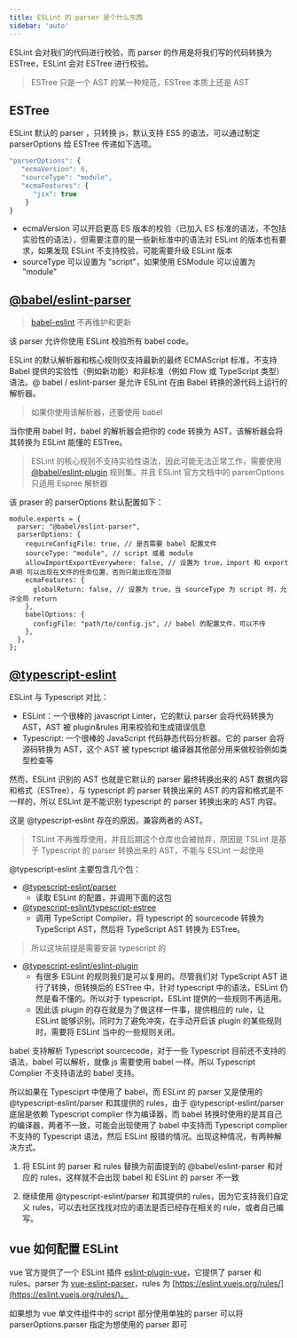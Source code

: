 ```yaml
---
title: ESLint 的 parser 是个什么东西
sidebar: 'auto'
---
```


ESLint 会对我们的代码进行校验，而 parser 的作用是将我们写的代码转换为 ESTree，ESLint 会对 ESTree 进行校验。

> ESTree 只是一个 AST 的某一种规范，ESTree 本质上还是 AST

## ESTree

ESLint 默认的 parser ，只转换 js，默认支持 ES5 的语法，可以通过制定 parserOptions 给 ESTree 传递如下选项。

```js
"parserOptions": {
   "ecmaVersion": 6,
   "sourceType": "module",
   "ecmaFeatures": {
      "jsx": true
    }
}
```

- ecmaVersion 可以开启更高 ES 版本的校验（已加入 ES 标准的语法，不包括实验性的语法），但需要注意的是一些新标准中的语法对 ESLint 的版本也有要求，如果发现 ESLint 不支持校验，可能需要升级 ESLint 版本
- sourceType 可以设置为 "script"，如果使用 ESModule 可以设置为 "module"

## [@babel/eslint-parser](https://github.com/babel/babel/tree/main/eslint/babel-eslint-parser)

> [babel-eslint](https://github.com/babel/babel-eslint) 不再维护和更新

该 parser 允许你使用 ESLint 校验所有 babel code。

ESLint 的默认解析器和核心规则仅支持最新的最终 ECMAScript 标准，不支持 Babel 提供的实验性（例如新功能）和非标准（例如 Flow 或 TypeScript 类型）语法。@ babel / eslint-parser 是允许 ESLint 在由 Babel 转换的源代码上运行的解析器。

> 如果你使用该解析器，还要使用 babel

当你使用 babel 时，babel 的解析器会把你的 code 转换为 AST，该解析器会将其转换为 ESLint 能懂的 ESTree。

> ESLint 的核心规则不支持实验性语法，因此可能无法正常工作，需要使用 [@babel/eslint-plugin](https://github.com/babel/babel/tree/main/eslint/babel-eslint-plugin) 规则集。并且 ESLint 官方文档中的 parserOptions 只适用 Espree 解析器

该 praser 的 parserOptions 默认配置如下：

```
module.exports = {
  parser: "@babel/eslint-parser",
  parserOptions: {
    requireConfigFile: true, // 是否需要 babel 配置文件
    sourceType: "module", // script 或者 module
    allowImportExportEverywhere: false, // 设置为 true，import 和 export 声明 可以出现在文件的任务位置，否则只能出现在顶部
    ecmaFeatures: {
      globalReturn: false, // 设置为 true，当 sourceType 为 script 时，允许全局 return
    },
    babelOptions: {
      configFile: "path/to/config.js", // babel 的配置文件，可以不传
    },
  },
};
```

## [@typescript-eslint](https://github.com/typescript-eslint/typescript-eslint)

ESLint 与 Typescript 对比：

- ESLint：一个很棒的 javascript Linter，它的默认 parser 会将代码转换为 AST，AST 被 plugin&rules 用来校验和生成错误信息
- Typescript: 一个很棒的 JavaScript 代码静态代码分析器。它的 parser 会将源码转换为 AST，这个 AST 被 typescript 编译器其他部分用来做校验例如类型检查等

然而，ESLint 识别的 AST 也就是它默认的 parser 最终转换出来的 AST 数据内容和格式（ESTree），与 typescript 的 parser 转换出来的 AST 的内容和格式是不一样的，所以 ESLint 是不能识别 typescript 的 parser 转换出来的 AST 内容。

这是 @typescript-eslint 存在的原因，兼容两者的 AST。

> TSLint 不再推荐使用，并且后期这个仓库也会被抛弃，原因是 TSLint 是基于 Typescript 的 parser 转换出来的 AST，不能与 ESLint 一起使用

@typescript-eslint 主要包含几个包：

- [@typescript-eslint/parser](https://github.com/typescript-eslint/typescript-eslint/tree/main/packages/parser)
  - 读取 ESLint 的配置，并调用下面的这包
- [@typescript-eslint/typescript-estree](https://github.com/typescript-eslint/typescript-eslint/tree/main/packages/typescript-estree)
  - 调用 TypeScript Compiler，将 typescript 的 sourcecode 转换为 TypeScript AST，然后将 TypeScript AST 转换为 ESTree。

> 所以这块前提是需要安装 typescript 的

- [@typescript-eslint/eslint-plugin](https://github.com/typescript-eslint/typescript-eslint/tree/main/packages/eslint-plugin)
  - 有很多 ESLint 的规则我们是可以复用的。尽管我们对 TypeScript AST 进行了转换，但转换后的 ESTree 中，针对 typescript 中的语法，ESLint 仍然是看不懂的。所以对于 typescript，ESLint 提供的一些规则不再适用。
  - 因此该 plugin 的存在就是为了做这样一件事，提供相应的 rule，让 ESLint 能够识别。同时为了避免冲突，在手动开启该 plugin 的某些规则时，需要将 ESLint 当中的一些规则关闭。

babel 支持解析 Typescript sourcecode，对于一些 Typescript 目前还不支持的语法，babel 可以解析，就像 js 需要使用 babel 一样。所以 Typescript Complier 不支持语法的 babel 支持。

所以如果在 Typesciprt 中使用了 babel，而 ESLint 的 parser 又是使用的 @typescript-eslint/parser 和其提供的 rules，由于 @typescript-eslint/parser 底层是依赖 Typescript complier 作为编译器，而 babel 转换时使用的是其自己的编译器，两者不一致，可能会出现使用了 babel 中支持而 Typescript complier 不支持的 Typescript 语法，然后 ESLint 报错的情况。出现这种情况，有两种解决方式。

1. 将 ESLint 的 parser 和 rules 替换为前面提到的 @babel/eslint-parser 和对应的 rules，这样就不会出现 babel 和 ESLint 的 parser 不一致

2. 继续使用 @typescript-eslint/parser 和其提供的 rules，因为它支持我们自定义 rules，可以去社区找找对应的语法是否已经存在相关的 rule，或者自己编写。

## vue 如何配置 ESLint

vue 官方提供了一个 ESLint 插件 [eslint-plugin-vue](https://eslint.vuejs.org/user-guide/#installation)，它提供了 parser 和 rules。parser 为 [vue-eslint-parser](https://github.com/vuejs/vue-eslint-parser#readme)，rules 为 [https://eslint.vuejs.org/rules/](https://eslint.vuejs.org/rules/)。

如果想为 vue 单文件组件中的 script 部分使用单独的 parser 可以将 parserOptions.parser 指定为想使用的 parser 即可
